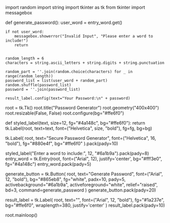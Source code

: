 import random
import string
import tkinter as tk
from tkinter import messagebox

def generate_password():
    user_word = entry_word.get()

    if not user_word:
        messagebox.showerror("Invalid Input", "Please enter a word to include!")
        return


    random_length = 6
    characters = string.ascii_letters + string.digits + string.punctuation

    random_part = ''.join(random.choice(characters) for _ in range(random_length))
    password_list = list(user_word + random_part)
    random.shuffle(password_list)
    password = ''.join(password_list)

    result_label.config(text="Your Password:\n" + password)


root = tk.Tk()
root.title("Password Generator")
root.geometry("400x400")
root.resizable(False, False)
root.configure(bg="#ffe6f0")


def styled_label(text, size=12, fg="#4a148c", bg="#ffe6f0"):
    return tk.Label(root, text=text, font=("Helvetica", size, "bold"), fg=fg, bg=bg)


tk.Label(
    root, text="Secure Password Generator",
    font=("Helvetica", 16, "bold"),
    fg="#880e4f", bg="#ffe6f0"
).pack(pady=10)


styled_label("Enter a word to include:", 12, "#6a1b9a").pack(pady=8)
entry_word = tk.Entry(root, font=("Arial", 12), justify='center', bg="#fff3e0", fg="#4a148c")
entry_word.pack(pady=5)


generate_button = tk.Button(
    root, text="Generate Password", font=("Arial", 12, "bold"),
    bg="#865eb8", fg="white", padx=10, pady=5,
    activebackground="#6a1b9a", activeforeground="white",
    relief="raised", bd=3,
    command=generate_password
)
generate_button.pack(pady=20)


result_label = tk.Label(
    root, text="", font=("Arial", 12, "bold"),
    fg="#1a237e", bg="#ffe6f0", wraplength=380, justify='center'
)
result_label.pack(pady=10)



root.mainloop()
